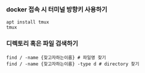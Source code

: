 ### docker 접속 시 터미널 방향키 사용하기

```
apt install tmux
tmux
```

### 디렉토리 혹은 파일 검색하기

```
find / -name {찾고자하는이름} # 파일명 찾기
find / -name {찾고자하는이름} -type d # directory 찾기
```
